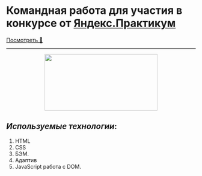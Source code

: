 # Командная работа для участия в конкурсе от [Яндекс.Практикум](https://practicum.yandex.ru/)

[Посмотреть :eyes:]()

---

<div id = "content" align="center">
  <img src="https://media.giphy.com/media/vnnoqBjIrJ73y/giphy.gif" width="300"
  height ="150"/>
</div>

## _Используемые технологии_:

1. HTML
2. CSS
3. БЭМ.
4. Адаптив
5. JavaScript работа с DOM.
